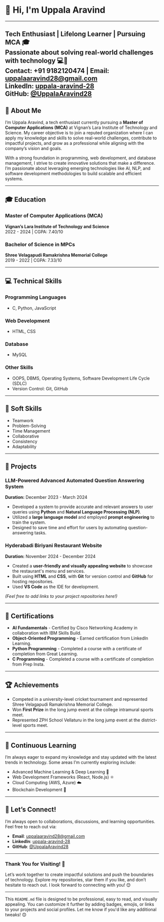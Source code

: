 # 👋 Hi, I'm Uppala Aravind
---


Tech Enthusiast | Lifelong Learner | Pursuing MCA 🎓  
Passionate about solving real-world challenges with technology 💻🚀  
Contact: +91 9182120474 | Email: uppalaaravind28@gmail.com  
LinkedIn: [uppala-aravind-28](https://www.linkedin.com/in/uppala-aravind-28-lin)  
GitHub: [@UppalaAravind28](https://github.com/UppalaAravind28)
---
## 🌟 About Me

I’m Uppala Aravind, a tech enthusiast currently pursuing a **Master of Computer Applications (MCA)** at Vignan’s Lara Institute of Technology and Science. My career objective is to join a reputed organization where I can apply my knowledge and skills to solve real-world challenges, contribute to impactful projects, and grow as a professional while aligning with the company’s vision and goals.

With a strong foundation in programming, web development, and database management, I strive to create innovative solutions that make a difference. I’m passionate about leveraging emerging technologies like AI, NLP, and software development methodologies to build scalable and efficient systems.

---

## 🎓 Education

### **Master of Computer Applications (MCA)**  
**Vignan’s Lara Institute of Technology and Science**  
2022 - 2024 | CGPA: 7.40/10  

### **Bachelor of Science in MPCs**  
**Shree Velagapudi Ramakrishna Memorial College**  
2019 - 2022 | CGPA: 7.33/10  

---

## 💻 Technical Skills

### **Programming Languages**
- C, Python, JavaScript  

### **Web Development**
- HTML, CSS  

### **Database**
- MySQL  

### **Other Skills**
- OOPS, DBMS, Operating Systems, Software Development Life Cycle (SDLC)  
- Version Control: Git, GitHub  

---

## 🤝 Soft Skills

- Teamwork  
- Problem-Solving  
- Time Management  
- Collaborative  
- Consistency  
- Adaptability  

---

## 🚀 Projects

### **LLM-Powered Advanced Automated Question Answering System**  
**Duration:** December 2023 - March 2024  
- Developed a system to provide accurate and relevant answers to user queries using **Python** and **Natural Language Processing (NLP)**.  
- Utilized a **large language model** and employed **prompt engineering** to train the system.  
- Designed to save time and effort for users by automating question-answering tasks.  

### **Hyderabadi Biriyani Restaurant Website**  
**Duration:** November 2024 - December 2024  
- Created a **user-friendly and visually appealing website** to showcase the restaurant's menu and services.  
- Built using **HTML** and **CSS**, with **Git** for version control and **GitHub** for hosting repositories.  
- Used **VS Code** as the IDE for development.  

*(Feel free to add links to your project repositories here!)*

---

## 🏅 Certifications

- **AI Fundamentals** - Certified by Cisco Networking Academy in collaboration with IBM Skills Build.  
- **Object-Oriented Programming** - Earned certification from LinkedIn Learning.  
- **Python Programming** - Completed a course with a certificate of completion from Great Learning.  
- **C Programming** - Completed a course with a certificate of completion from Prep Insta.  

---

## 🏆 Achievements

- Competed in a university-level cricket tournament and represented Shree Velagapudi Ramakrishna Memorial College.  
- Won **First Prize** in the long jump event at the college intramural sports meet.  
- Represented ZPH School Vellaturu in the long jump event at the district-level sports meet.  

---

## 🌱 Continuous Learning

I’m always eager to expand my knowledge and stay updated with the latest trends in technology. Some areas I’m currently exploring include:

- Advanced Machine Learning & Deep Learning 🧠  
- Web Development Frameworks (React, Node.js) ⚛️  
- Cloud Computing (AWS, Azure) ☁️  
- Blockchain Development 🔗  

---

## 🙌 Let’s Connect!

I’m always open to collaborations, discussions, and learning opportunities. Feel free to reach out via:

- **Email**: [uppalaaravind28@gmail.com](mailto:uppalaaravind28@gmail.com)  
- **LinkedIn**: [uppala-aravind-28](https://www.linkedin.com/in/uppala-aravind-28-lin)  
- **GitHub**: [@UppalaAravind28](https://github.com/UppalaAravind28)  

---

### Thank You for Visiting! 🌟

Let’s work together to create impactful solutions and push the boundaries of technology. Explore my repositories, star them if you like, and don’t hesitate to reach out. I look forward to connecting with you! 😊

---

This `README.md` file is designed to be professional, easy to read, and visually appealing. You can customize it further by adding badges, emojis, or links to your projects and social profiles. Let me know if you'd like any additional tweaks! 😊
